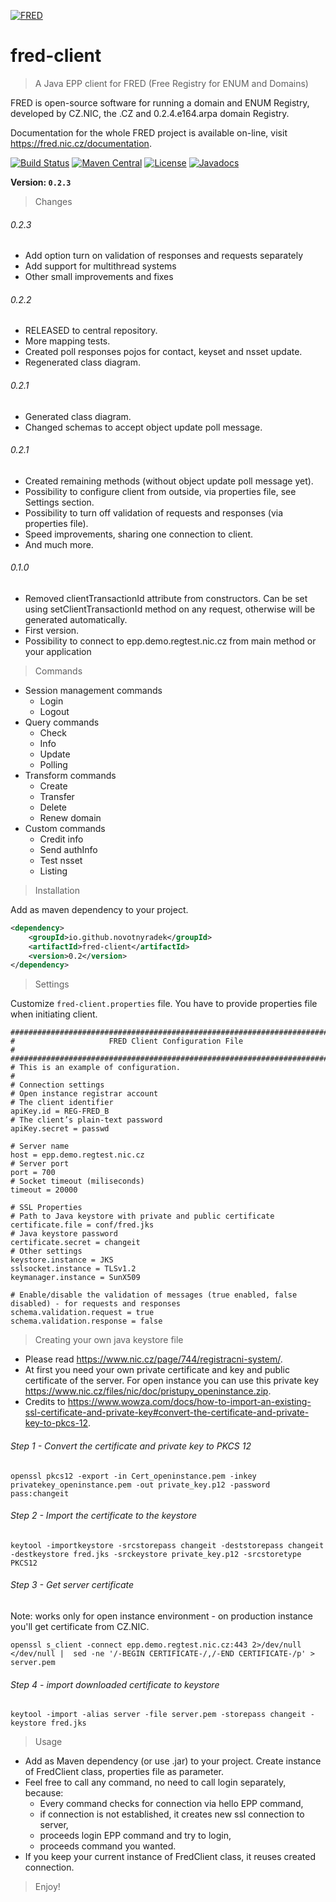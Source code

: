 [![FRED](https://fred.nic.cz/documentation/html/_static/fred-logo.png)](https://fred.nic.cz)
# fred-client 
> A Java EPP client for FRED (Free Registry for ENUM and Domains)

FRED is open-source software for running a domain and ENUM Registry, developed by CZ.NIC, the .CZ and 0.2.4.e164.arpa domain Registry.

Documentation for the whole FRED project is available on-line, visit https://fred.nic.cz/documentation.

[![Build Status](https://travis-ci.com/novotnyradek/fred-client.svg?branch=master)](https://travis-ci.com/novotnyradek/fred-client)
[![Maven Central](https://maven-badges.herokuapp.com/maven-central/io.github.novotnyradek/fred-client/badge.svg)](https://maven-badges.herokuapp.com/maven-central/io.github.novotnyradek/fred-client)
[![License](https://img.shields.io/badge/license-Apache%202-blue.svg)](https://raw.githubusercontent.com/novotnyradek/fred-client/master/LICENSE)
[![Javadocs](https://www.javadoc.io/badge/io.github.novotnyradek/fred-client.svg)](https://www.javadoc.io/doc/io.github.novotnyradek/fred-client)

**Version: `0.2.3`**
> Changes
###### 0.2.3
* Add option turn on validation of responses and requests separately
* Add support for multithread systems
* Other small improvements and fixes
###### 0.2.2
* RELEASED to central repository.
* More mapping tests.
* Created poll responses pojos for contact, keyset and nsset update.
* Regenerated class diagram.
###### 0.2.1
* Generated class diagram.
* Changed schemas to accept object update poll message.
###### 0.2.1
* Created remaining methods (without object update poll message yet).
* Possibility to configure client from outside, via properties file, see Settings section.
* Possibility to turn off validation of requests and responses (via properties file).
* Speed improvements, sharing one connection to client.
* And much more.
###### 0.1.0
* Removed clientTransactionId attribute from constructors. Can be set using setClientTransactionId method on any request, otherwise will be generated automatically.
* First version.
* Possibility to connect to epp.demo.regtest.nic.cz from main method or your application

> Commands
* Session management commands
    * Login
    * Logout
* Query commands
    * Check
    * Info
    * Update
    * Polling
* Transform commands
    * Create
    * Transfer
    * Delete
    * Renew domain
* Custom commands
    * Credit info
    * Send authInfo
    * Test nsset
    * Listing

> Installation

Add as maven dependency to your project.

```xml
<dependency>
    <groupId>io.github.novotnyradek</groupId>
    <artifactId>fred-client</artifactId>
    <version>0.2</version>
</dependency>
```

> Settings

Customize `fred-client.properties` file. You have to provide properties file when initiating client.

```properties
###############################################################################
#                     FRED Client Configuration File                          #
###############################################################################
# This is an example of configuration.
#
# Connection settings
# Open instance registrar account
# The client identifier
apiKey.id = REG-FRED_B
# The client’s plain-text password
apiKey.secret = passwd

# Server name
host = epp.demo.regtest.nic.cz
# Server port
port = 700
# Socket timeout (miliseconds)
timeout = 20000

# SSL Properties
# Path to Java keystore with private and public certificate
certificate.file = conf/fred.jks
# Java keystore password
certificate.secret = changeit
# Other settings
keystore.instance = JKS
sslsocket.instance = TLSv1.2
keymanager.instance = SunX509

# Enable/disable the validation of messages (true enabled, false disabled) - for requests and responses
schema.validation.request = true
schema.validation.response = false
```

> Creating your own java keystore file
* Please read https://www.nic.cz/page/744/registracni-system/.
* At first you need your own private certificate and key and public certificate of the server. For open instance you can use this private key https://www.nic.cz/files/nic/doc/pristupy_openinstance.zip.
* Credits to https://www.wowza.com/docs/how-to-import-an-existing-ssl-certificate-and-private-key#convert-the-certificate-and-private-key-to-pkcs-12.

###### Step 1 - Convert the certificate and private key to PKCS 12
`openssl pkcs12 -export -in Cert_openinstance.pem -inkey privatekey_openinstance.pem -out private_key.p12 -password pass:changeit`

###### Step 2 - Import the certificate to the keystore 
`keytool -importkeystore -srcstorepass changeit -deststorepass changeit -destkeystore fred.jks -srckeystore private_key.p12 -srcstoretype PKCS12`
###### Step 3 - Get server certificate
Note: works only for open instance environment - on production instance you'll get certificate from CZ.NIC.

`openssl s_client -connect epp.demo.regtest.nic.cz:443 2>/dev/null </dev/null |  sed -ne '/-BEGIN CERTIFICATE-/,/-END CERTIFICATE-/p' > server.pem`

###### Step 4 - import downloaded certificate to keystore
`keytool -import -alias server -file server.pem -storepass changeit -keystore fred.jks`

> Usage
* Add as Maven dependency (or use .jar) to your project. Create instance of FredClient class, properties file as parameter.
* Feel free to call any command, no need to call login separately, because:
  * Every command checks for connection via hello EPP command,
  * if connection is not established, it creates new ssl connection to server,
  * proceeds login EPP command and try to login,
  * proceeds command you wanted.
* If you keep your current instance of FredClient class, it reuses created connection.

> Enjoy!
